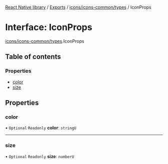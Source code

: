 [React Native library](../index.md) / [Exports](../modules.md) / [icons/icons-common/types](../modules/icons_icons_common_types.md) / IconProps

# Interface: IconProps

[icons/icons-common/types](../modules/icons_icons_common_types.md).IconProps

## Table of contents

### Properties

- [color](icons_icons_common_types.IconProps.md#color)
- [size](icons_icons_common_types.IconProps.md#size)

## Properties

### color

• `Optional` `Readonly` **color**: `stringU`

___

### size

• `Optional` `Readonly` **size**: `numberU`
